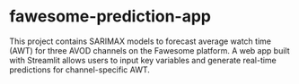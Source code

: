 # fawesome-prediction-app
This project contains SARIMAX models to forecast average watch time (AWT) for three AVOD channels on the Fawesome platform. A web app built with Streamlit allows users to input key variables and generate real-time predictions for channel-specific AWT.
